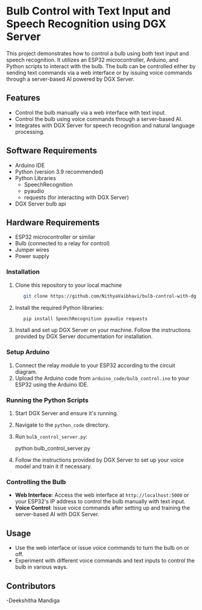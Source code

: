 # Bulb Control with Text Input and Speech Recognition using DGX Server

This project demonstrates how to control a bulb using both text input and speech recognition. It utilizes an ESP32 microcontroller, Arduino, and Python scripts to interact with the bulb. The bulb can be controlled either by sending text commands via a web interface or by issuing voice commands through a server-based AI powered by DGX Server.

## Features

- Control the bulb manually via a web interface with text input.
- Control the bulb using voice commands through a server-based AI.
- Integrates with DGX Server for speech recognition and natural language processing.

## Software Requirements

- Arduino IDE
- Python (version 3.9 recommended)
- Python Libraries
  - SpeechRecognition
  - pyaudio
  - requests (for interacting with DGX Server)
- DGX Server bulb api

## Hardware Requirements

- ESP32 microcontroller or similar
- Bulb (connected to a relay for control)
- Jumper wires
- Power supply

### Installation

1. Clone this repository to your local machine
   ```bash
      git clone https://github.com/NithyaVaibhavi/bulb-control-with-dgx-server.git
   ```

3. Install the required Python libraries:
   ```bash
      pip install SpeechRecognition pyaudio requests
   ```  

4. Install and set up DGX Server on your machine. Follow the instructions provided by DGX Server documentation for installation.

### Setup Arduino

1. Connect the relay module to your ESP32 according to the circuit diagram.
2. Upload the Arduino code from `arduino_code/bulb_control.ino` to your ESP32 using the Arduino IDE.

### Running the Python Scripts

1. Start DGX Server and ensure it's running.
2. Navigate to the `python_code` directory.
3. Run `bulb_control_server.py`:

     python bulb_control_server.py
 

4. Follow the instructions provided by DGX Server to set up your voice model and train it if necessary.

### Controlling the Bulb

- **Web Interface**: Access the web interface at `http://localhost:5000` or your ESP32's IP address to control the bulb manually with text input.
- **Voice Control**: Issue voice commands after setting up and training the server-based AI with DGX Server.

## Usage

- Use the web interface or issue voice commands to turn the bulb on or off.
- Experiment with different voice commands and text inputs to control the bulb in various ways.

## Contributors

-Deekshitha Mandiga
